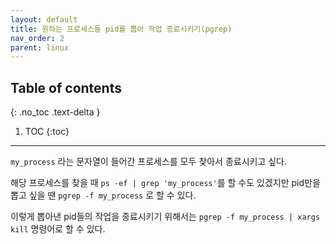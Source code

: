 ```yaml
---
layout: default
title: 원하는 프로세스들 pid를 뽑아 작업 종료시키기(pgrep)
nav_order: 2
parent: linux
---
```



## Table of contents
{: .no_toc .text-delta }

1. TOC
{:toc}

---

`my_process` 라는 문자열이 들어간 프로세스를 모두 찾아서 종료시키고 싶다.

해당 프로세스를 찾을 때 `ps -ef | grep 'my_process'`를 할 수도 있겠지만 pid만을 뽑고 싶을 땐 `pgrep -f my_process` 로 할 수 있다.

이렇게 뽑아낸 pid들의 작업을 종료시키기 위해서는
`pgrep -f my_process | xargs kill` 명령어로 할 수 있다.

